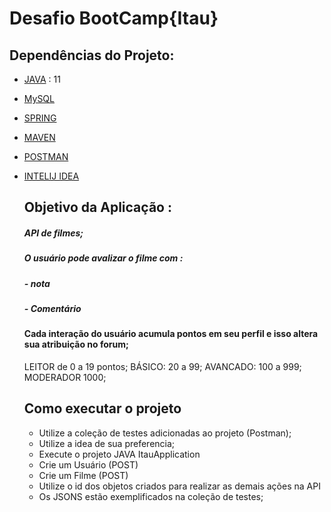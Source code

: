 # Desafio BootCamp{Itau}

## Dependências do Projeto: 
- [JAVA] : 11
- [MySQL]
- [SPRING]
- [MAVEN]
- [POSTMAN]
- [INTELIJ IDEA]
  
  ## Objetivo da Aplicação : 
  ##### API de filmes; 
   ##### O usuário pode avalizar o filme com : 
  ##### - nota
   ##### - Comentário
   #### Cada interação do usuário acumula pontos em seu perfil e isso altera sua atribuição no forum; 
  LEITOR de 0 a 19 pontos; 
  BÁSICO: 20 a 99; 
  AVANCADO: 100 a 999;
  MODERADOR 1000;   
  
  
  ## Como executar o projeto
  - Utilize a coleção de testes adicionadas ao projeto (Postman);
  - Utilize a idea de sua preferencia; 
  - Execute o projeto JAVA ItauApplication 
  - Crie um Usuário (POST)
  - Crie um Filme (POST)
  - Utilize o id dos objetos criados para realizar as demais ações na API 
  - Os JSONS estão exemplificados na coleção de testes;   
   
  
 

[JAVA]: https://www.java.com/pt-BR/
[MySQL]: https://www.mysql.com/
[SPRING]: https://spring.io/projects/spring-boot
[MAVEN]: https://maven.apache.org/download.cgi
[POSTMAN]: https://www.postman.com/
[INTELIJ IDEA]: https://www.jetbrains.com/pt-br/idea/
